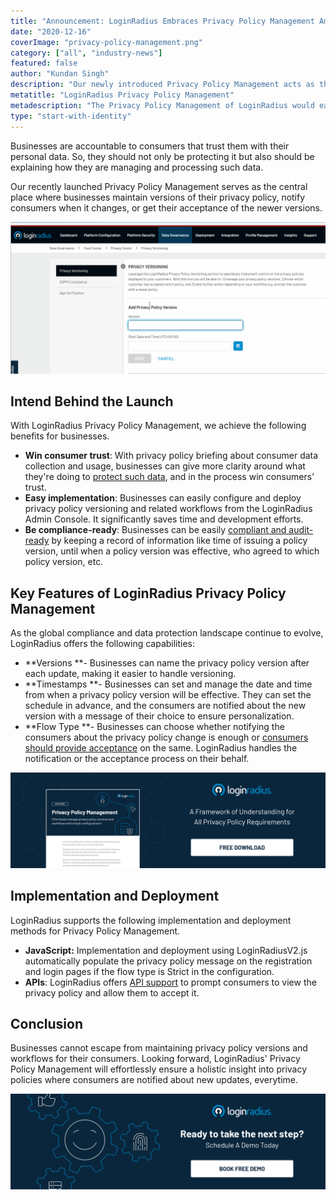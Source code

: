```yaml
---
title: "Announcement: LoginRadius Embraces Privacy Policy Management Amid Heightened Regulatory Updates"
date: "2020-12-16"
coverImage: "privacy-policy-management.png"
category: ["all", "industry-news"]
featured: false
author: "Kundan Singh"
description: "Our newly introduced Privacy Policy Management acts as the central place where companies retain versions of their privacy policy, inform customers when it changes, or get new versions adopted by them."
metatitle: "LoginRadius Privacy Policy Management"
metadescription: "The Privacy Policy Management of LoginRadius would easily ensure a holistic insight into privacy policies where users are still informed about new changes."
type: "start-with-identity"
---
```


Businesses are accountable to consumers that trust them with their personal data. So, they should not only be protecting it but also should be explaining how they are managing and processing such data.

Our recently launched Privacy Policy Management serves as the central place where businesses maintain versions of their privacy policy, notify consumers when it changes, or get their acceptance of the newer versions.

![privacy-policy-loginradius](privacy-policy-loginradius.gif)

## Intend Behind the Launch

With LoginRadius Privacy Policy Management, we achieve the following benefits for businesses.

- **Win consumer trust**: With privacy policy briefing about consumer data collection and usage, businesses can give more clarity around what they're doing to [protect such data](https://www.loginradius.com/security/), and in the process win consumers’ trust.
- **Easy implementation**: Businesses can easily configure and deploy privacy policy versioning and related workflows from the LoginRadius Admin Console. It significantly saves time and development efforts.
- **Be compliance-ready**: Businesses can be easily [compliant and audit-ready](https://www.loginradius.com/compliances/) by keeping a record of information like time of issuing a policy version, until when a policy version was effective, who agreed to which policy version, etc.

## Key Features of LoginRadius Privacy Policy Management

As the global compliance and data protection landscape continue to evolve, LoginRadius offers the following capabilities:

- **Versions **- Businesses can name the privacy policy version after each update, making it easier to handle versioning.
- **Timestamps **- Businesses can set and manage the date and time from when a privacy policy version will be effective. They can set the schedule in advance, and the consumers are notified about the new version with a message of their choice to ensure personalization.
- **Flow Type **- Businesses can choose whether notifying the consumers about the privacy policy change is enough or [consumers should provide acceptance](https://www.loginradius.com/blog/start-with-identity/2020/06/consumer-data-privacy-security/) on the same. LoginRadius handles the notification or the acceptance process on their behalf.

[![privacy-policy-management-datasheet](privacy-policy-management-datasheet.png)](https://www.loginradius.com/resource/privacy-policy-management-datasheet)

## Implementation and Deployment

LoginRadius supports the following implementation and deployment methods for Privacy Policy Management.

- **JavaScript:** Implementation and deployment using LoginRadiusV2.js automatically populate the privacy policy message on the registration and login pages if the flow type is Strict in the configuration.
- **APIs**: LoginRadius offers [API support](https://www.loginradius.com/identity-api/) to prompt consumers to view the privacy policy and allow them to accept it.

## Conclusion

Businesses cannot escape from maintaining privacy policy versions and workflows for their consumers. Looking forward, LoginRadius' Privacy Policy Management will effortlessly ensure a holistic insight into privacy policies where consumers are notified about new updates, everytime.

[![book-a-demo-loginradius](../assets/book-a-demo-loginradius.png)](https://www.loginradius.com/book-a-demo/)

